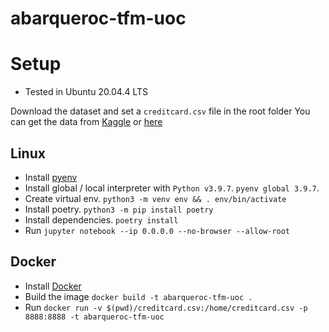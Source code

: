 # abarqueroc-tfm-uoc

# Setup
* Tested in Ubuntu 20.04.4 LTS

Download the dataset and set a `creditcard.csv` file in the root folder
You can get the data from [Kaggle](https://www.kaggle.com/datasets/mlg-ulb/creditcardfraud) or [here](https://drive.google.com/file/d/1TmAYpjQOCDJ5_rluO737rQSWoUD1qkj5/view?usp=sharing)

## Linux 

* Install [pyenv](https://github.com/pyenv/pyenv)
* Install global / local interpreter with `Python v3.9.7`. `pyenv global 3.9.7`.
* Create virtual env. `python3 -m venv env && . env/bin/activate`
* Install poetry. `python3 -m pip install poetry`
* Install dependencies. `poetry install`
* Run `jupyter notebook --ip 0.0.0.0 --no-browser --allow-root`

## Docker
* Install [Docker](https://docs.docker.com/engine/install/ubuntu/)
* Build the image `docker build -t abarqueroc-tfm-uoc .`
* Run `docker run -v $(pwd)/creditcard.csv:/home/creditcard.csv -p 8888:8888 -t abarqueroc-tfm-uoc`
